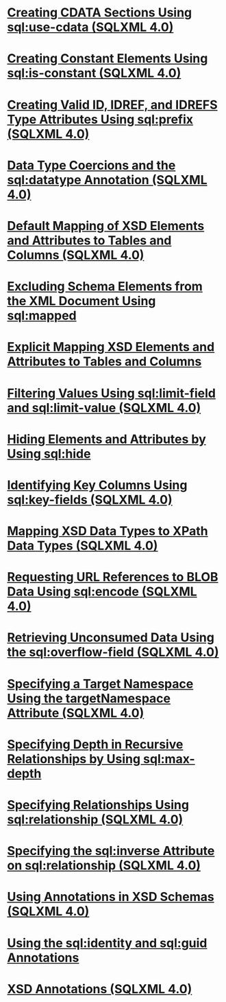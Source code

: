 # [Creating CDATA Sections Using sql:use-cdata (SQLXML 4.0)](creating-cdata-sections-using-sql-use-cdata-sqlxml-4-0.md)
# [Creating Constant Elements Using sql:is-constant (SQLXML 4.0)](creating-constant-elements-using-sql-is-constant-sqlxml-4-0.md)
# [Creating Valid ID, IDREF, and IDREFS Type Attributes Using sql:prefix (SQLXML 4.0)](creating-valid-id-idref-and-idrefs-type-attributes-using-sql-prefix-sqlxml-4-0.md)
# [Data Type Coercions and the sql:datatype Annotation (SQLXML 4.0)](data-type-coercions-and-the-sql-datatype-annotation-sqlxml-4-0.md)
# [Default Mapping of XSD Elements and Attributes to Tables and Columns (SQLXML 4.0)](default-mapping-of-xsd-elements-and-attributes-to-tables-and-columns-sqlxml-4-0.md)
# [Excluding Schema Elements from the XML Document Using sql:mapped](excluding-schema-elements-from-the-xml-document-using-sql-mapped.md)
# [Explicit Mapping XSD Elements and Attributes to Tables and Columns](explicit-mapping-xsd-elements-and-attributes-to-tables-and-columns.md)
# [Filtering Values Using sql:limit-field and sql:limit-value (SQLXML 4.0)](filtering-values-using-sql-limit-field-and-sql-limit-value-sqlxml-4-0.md)
# [Hiding Elements and Attributes by Using sql:hide](hiding-elements-and-attributes-by-using-sql-hide.md)
# [Identifying Key Columns Using sql:key-fields (SQLXML 4.0)](identifying-key-columns-using-sql-key-fields-sqlxml-4-0.md)
# [Mapping XSD Data Types to XPath Data Types (SQLXML 4.0)](mapping-xsd-data-types-to-xpath-data-types-sqlxml-4-0.md)
# [Requesting URL References to BLOB Data Using sql:encode (SQLXML 4.0)](requesting-url-references-to-blob-data-using-sql-encode-sqlxml-4-0.md)
# [Retrieving Unconsumed Data Using the sql:overflow-field (SQLXML 4.0)](retrieving-unconsumed-data-using-the-sql-overflow-field-sqlxml-4-0.md)
# [Specifying a Target Namespace Using the targetNamespace Attribute (SQLXML 4.0)](specifying-a-target-namespace-using-the-targetnamespace-attribute-sqlxml-4-0.md)
# [Specifying Depth in Recursive Relationships by Using sql:max-depth](specifying-depth-in-recursive-relationships-by-using-sql-max-depth.md)
# [Specifying Relationships Using sql:relationship (SQLXML 4.0)](specifying-relationships-using-sql-relationship-sqlxml-4-0.md)
# [Specifying the sql:inverse Attribute on sql:relationship (SQLXML 4.0)](specifying-the-sql-inverse-attribute-on-sql-relationship-sqlxml-4-0.md)
# [Using Annotations in XSD Schemas (SQLXML 4.0)](using-annotations-in-xsd-schemas-sqlxml-4-0.md)
# [Using the sql:identity and sql:guid Annotations](using-the-sql-identity-and-sql-guid-annotations.md)
# [XSD Annotations (SQLXML 4.0)](xsd-annotations-sqlxml-4-0.md)
